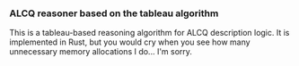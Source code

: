 ### ALCQ reasoner based on the tableau algorithm
This is a tableau-based reasoning algorithm for ALCQ description logic.
It is implemented in Rust, but you would cry when you see how many unnecessary memory allocations I do...
I'm sorry.

